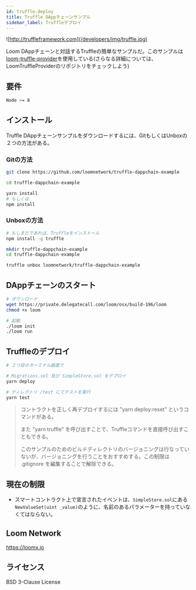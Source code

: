 ```yaml
---
id: truffle-deploy
title: Truffle DAppチェーンサンプル
sidebar_label: Truffleデプロイ
---
```

![http://truffleframework.com](/developers/img/truffle.jpg)

Loom DAppチェーンと対話するTruffleの簡単なサンプルだ。このサンプルは[loom-truffle-provider](https://github.com/loomnetwork/loom-truffle-provider)を使用している(さらなる詳細については、LoomTruffleProviderのリポジトリをチェックしよう)

## 要件

```bash
Node >= 8
```

## インストール

Truffle DAppチェーンサンプルをダウンロードするには、GitもしくはUnboxの２つの方法がある。

### Gitの方法

```bash
git clone https://github.com/loomnetwork/truffle-dappchain-example
```

```bash
cd truffle-dappchain-example

yarn install
# もしくは
npm install
```

### Unboxの方法

```bash
# もしまだであれば、Truffleをインストール
npm install -g truffle

mkdir truffle-dappchain-example
cd truffle-dappchain-example

truffle unbox loomnetwork/truffle-dappchain-example
```

## DAppチェーンのスタート

```bash
# ダウンロード
wget https://private.delegatecall.com/loom/osx/build-196/loom
chmod +x loom

# 起動
./loom init
./loom run
```

## Truffleのデプロイ

```bash
# ２つ目のターミナル画面で

# Migrations.sol 及び SimpleStore.sol をデプロイ
yarn deploy

# ディレクトリ /test にてテストを実行
yarn test
```

> コントラクトを正しく再デプロイするには "yarn deploy:reset" というコマンドがある。
> 
> また "yarn truffle" を呼び出すことで、Truffleコマンドを直接呼び出すこともできる。
> 
> このサンプルのためのビルドディレクトリのバージョニングは行なっていないが、バージョニングを行うことをおすすめする。この制限は .gitignore を編集することで解除できる。

## 現在の制限

* スマートコントラクト上で宣言されたイベントは、`SimpleStore.sol`にある`NewValueSet(uint _value)`のように、名前のあるパラメーターを持っていなくてはならない。

## Loom Network

<https://loomx.io>

## ライセンス

BSD 3-Clause License